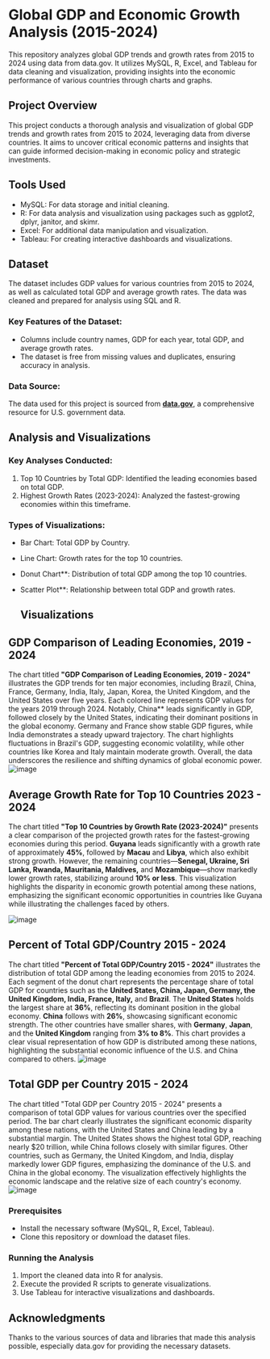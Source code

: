 # Global GDP and Economic Growth Analysis (2015-2024)
This repository analyzes global GDP trends and growth rates from 2015 to 2024 using data from data.gov. It utilizes MySQL, R, Excel, and Tableau for data cleaning and visualization, providing insights into the economic performance of various countries through charts and graphs.

## Project Overview
This project conducts a thorough analysis and visualization of global GDP trends and growth rates from 2015 to 2024, leveraging data from diverse countries. It aims to uncover critical economic patterns and insights that can guide informed decision-making in economic policy and strategic investments.

## Tools Used
- MySQL: For data storage and initial cleaning.
- R: For data analysis and visualization using packages such as ggplot2, dplyr, janitor, and skimr.
- Excel: For additional data manipulation and visualization.
- Tableau: For creating interactive dashboards and visualizations.

## Dataset
The dataset includes GDP values for various countries from 2015 to 2024, as well as calculated total GDP and average growth rates. The data was cleaned and prepared for analysis using SQL and R.

### Key Features of the Dataset:
- Columns include country names, GDP for each year, total GDP, and average growth rates.
- The dataset is free from missing values and duplicates, ensuring accuracy in analysis.
  
### Data Source:
The data used for this project is sourced from **[data.gov](https://www.data.gov)**, a comprehensive resource for U.S. government data.

## Analysis and Visualizations
### Key Analyses Conducted:
1. Top 10 Countries by Total GDP: Identified the leading economies based on total GDP.
2. Highest Growth Rates (2023-2024): Analyzed the fastest-growing economies within this timeframe.

### Types of Visualizations:
- Bar Chart: Total GDP by Country.
- Line Chart: Growth rates for the top 10 countries.
- Donut Chart**: Distribution of total GDP among the top 10 countries.
- Scatter Plot**: Relationship between total GDP and growth rates.

  ## Visualizations
## GDP Comparison of Leading Economies, 2019 - 2024
  The chart titled **"GDP Comparison of Leading Economies, 2019 - 2024"** illustrates the GDP trends for ten major economies, including Brazil, China, France, Germany, India, Italy, Japan, Korea, the United Kingdom, and the United States over five years. Each colored line represents GDP values for the years 2019 through 2024. Notably, China** leads significantly in GDP, followed closely by the United States, indicating their dominant positions in the global economy. Germany and France show stable GDP figures, while India demonstrates a steady upward trajectory. The chart highlights fluctuations in Brazil's GDP, suggesting economic volatility, while other countries like Korea and Italy maintain moderate growth. Overall, the data underscores the resilience and shifting dynamics of global economic power.
  ![image](https://github.com/user-attachments/assets/20e75d4d-90d2-43ad-9652-e7cad0ccc896)

## Average Growth Rate for Top 10 Countries 2023 - 2024
The chart titled **"Top 10 Countries by Growth Rate (2023-2024)"** presents a clear comparison of the projected growth rates for the fastest-growing economies during this period. **Guyana** leads significantly with a growth rate of approximately **45%**, followed by **Macau** and **Libya**, which also exhibit strong growth. However, the remaining countries—**Senegal, Ukraine, Sri Lanka, Rwanda, Mauritania, Maldives,** and **Mozambique**—show markedly lower growth rates, stabilizing around **10% or less**. This visualization highlights the disparity in economic growth potential among these nations, emphasizing the significant economic opportunities in countries like Guyana while illustrating the challenges faced by others.

![image](https://github.com/user-attachments/assets/44afbb89-f67c-4fec-afdc-fcb0d19d8bb8)

## Percent of Total GDP/Country 2015 - 2024
The chart titled **"Percent of Total GDP/Country 2015 - 2024"** illustrates the distribution of total GDP among the leading economies from 2015 to 2024. Each segment of the donut chart represents the percentage share of total GDP for countries such as the **United States, China, Japan, Germany, the United Kingdom, India, France, Italy,** and **Brazil**. The **United States** holds the largest share at **36%**, reflecting its dominant position in the global economy. **China** follows with **26%**, showcasing significant economic strength. The other countries have smaller shares, with **Germany**, **Japan**, and the **United Kingdom** ranging from **3% to 8%**. This chart provides a clear visual representation of how GDP is distributed among these nations, highlighting the substantial economic influence of the U.S. and China compared to others.
![image](https://github.com/user-attachments/assets/103bdf84-8740-41de-a2a7-c7f42180f149)

## Total GDP per Country 2015 - 2024
The chart titled "Total GDP per Country 2015 - 2024" presents a comparison of total GDP values for various countries over the specified period. The bar chart clearly illustrates the significant economic disparity among these nations, with the United States and China leading by a substantial margin. The United States shows the highest total GDP, reaching nearly $20 trillion, while China follows closely with similar figures. Other countries, such as Germany, the United Kingdom, and India, display markedly lower GDP figures, emphasizing the dominance of the U.S. and China in the global economy. The visualization effectively highlights the economic landscape and the relative size of each country's economy.
![image](https://github.com/user-attachments/assets/b2f2874b-32f3-482b-be44-b5d1ecb48de5)


### Prerequisites
- Install the necessary software (MySQL, R, Excel, Tableau).
- Clone this repository or download the dataset files.

### Running the Analysis
1. Import the cleaned data into R for analysis.
2. Execute the provided R scripts to generate visualizations.
3. Use Tableau for interactive visualizations and dashboards.

## Acknowledgments
Thanks to the various sources of data and libraries that made this analysis possible, especially data.gov for providing the necessary datasets.
